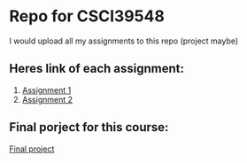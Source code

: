 # Repo for CSCI39548
I would upload all my assignments to this repo (project maybe)

##  Heres link of each assignment:
1. [Assignment 1](https://github.com/d940909492/For_CSCI39548/tree/main/assignment1)
2. [Assignment 2](https://github.com/d940909492/For_CSCI39548/tree/main/assignment2)

## Final porject for this course:
[Final project](https://github.com/d940909492/For_CSCI39548/tree/main/final)

